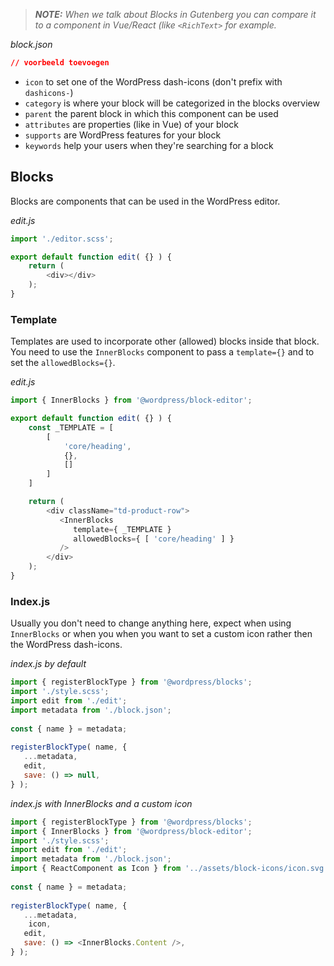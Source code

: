 
> _**NOTE:** When we talk about Blocks in Gutenberg you can compare it to a component in Vue/React (like `<RichText>` for example._

_block.json_
```json
// voorbeeld toevoegen
```

- `icon` to set one of the WordPress dash-icons (don't prefix with `dashicons-`)
- `category` is where your block will be categorized in the blocks overview
- `parent` the parent block in which this component can be used
- `attributes` are properties (like in Vue) of your block
- `supports` are WordPress features for your block
- `keywords` help your users when they're searching for a block

## Blocks
Blocks are components that can be used in the WordPress editor.

_edit.js_
```js
import './editor.scss';

export default function edit( {} ) {
	return (
		<div></div>	
	);
}
```

### Template
Templates are used to incorporate other (allowed) blocks inside that block. You need to use the `InnerBlocks` component to pass a `template={}` and to set the `allowedBlocks={}`.

_edit.js_
```js
import { InnerBlocks } from '@wordpress/block-editor';

export default function edit( {} ) {
	const _TEMPLATE = [
		[
			'core/heading',
			{},
			[]
		]
	]

	return (
		<div className="td-product-row">  
		   <InnerBlocks  
		      template={ _TEMPLATE }  
		      allowedBlocks={ [ 'core/heading' ] }  
		   />  
		</div>
	);
}
```

### Index.js
Usually you don't need to change anything here, expect when using `InnerBlocks` or when you when you want to set a custom icon rather then the WordPress dash-icons.

_index.js by default_
```js
import { registerBlockType } from '@wordpress/blocks';  
import './style.scss';  
import edit from './edit';  
import metadata from './block.json';  
  
const { name } = metadata;  
  
registerBlockType( name, {  
   ...metadata,  
   edit,  
   save: () => null,  
} );
```

_index.js with InnerBlocks and a custom icon_
```js
import { registerBlockType } from '@wordpress/blocks';  
import { InnerBlocks } from '@wordpress/block-editor';
import './style.scss';  
import edit from './edit';  
import metadata from './block.json';  
import { ReactComponent as Icon } from '../assets/block-icons/icon.svg'
  
const { name } = metadata;  
  
registerBlockType( name, {  
   ...metadata,  
	icon,
   edit,  
   save: () => <InnerBlocks.Content />,  
} );
```
